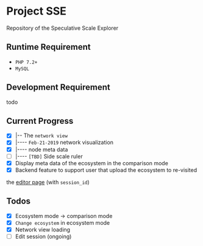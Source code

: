 # Project SSE

Repository of the Speculative Scale Explorer

## Runtime Requirement

 - `PHP 7.2+`
 - `MySQL`
 
 ## Development Requirement
 
 todo
 
 ## Current Progress 
 
  - [x] |-- The `network view`
  - [x] |---- `Feb-21-2019` network visualization
  - [x] |---- node meta data
  - [ ] |---- `[TBD]` Side scale ruler
  - [x] Display meta data of the ecosystem in the comparison mode
  - [x] Backend feature to support user that upload the ecosystem to re-visited 
  
  the [editor page](/dist/upload.html) (with `session_id`)
  
  ## Todos
  
  - [x] Ecosystem mode -> comparison mode
  - [x] `Change ecosystem` in ecosystem mode
  - [x] Network view loading
  - [ ] Edit session (ongoing)
